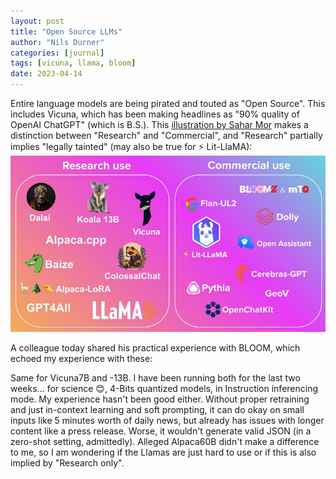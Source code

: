 ```yaml
---
layout: post
title: "Open Source LLMs"
author: "Nils Durner"
categories: [journal]
tags: [vicuna, llama, bloom]
date: 2023-04-14
---
```


Entire language models are being pirated and touted as "Open Source". This includes Vicuna, which has been making headlines as "90% quality of OpenAI ChatGPT" (which is B.S.). This [illustration by Sahar Mor](https://www.linkedin.com/feed/update/urn:li:activity:7049789761728770049/) makes a distinction between "Research" and "Commercial", and "Research" partially implies "legally tainted" (may also be true for ⚡ Lit-LlaMA):
![Commercial and Research LLMs](assets/img/llm-research-commercial.png)

A colleague today shared his practical experience with BLOOM, which echoed my experience with these:

Same for Vicuna7B and -13B. I have been running both for the last two weeks... for science 😊, 4-Bits quantized models, in Instruction inferencing mode. My experience hasn't been good either. Without proper retraining and just in-context learning and soft prompting, it can do okay on small inputs like 5 minutes worth of daily news, but already has issues with longer content like a press release.
Worse, it wouldn't generate valid JSON (in a zero-shot setting, admittedly).
Alleged Alpaca60B didn't make a difference to me, so I am wondering if the Llamas are just hard to use or if this is also implied by "Research only".